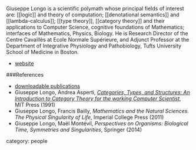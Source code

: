 
Giuseppe Longo is a scientific polymath whose principal fields of interest are: [[logic]] and theory of computation; [[denotational semantics]] and [[lambda-calculus]]; [[type theory]], [[category theory]] and their applications to Computer Science, cognitive foundations of Mathematics; interfaces of Mathematics, Physics, Biology. He is Research Director of the Centre Cavaill&#232;s at Ecole Normale Sup&#233;rieure, and Adjunct Professor at the Department of Integrative Physiology and Pathobiology, Tufts University School of Medicine in Boston.

* [website](http://www.di.ens.fr/users/longo/)

###References

* [downloadable publications](http://www.di.ens.fr/users/longo/download.html)
* Giuseppe Longo, Andrea Asperti, _[Categories, Types, and Structures: An Introduction to Category Theory for the working Computer Scientist](http://www.di.ens.fr/users/longo/files/CategTypesStructures/book.pdf)_, MIT Press (1991)
* Giuseppe Longo, Francis Bailly, _Mathematics and the Natural Sciences. The Physical Singularity of Life_, Imperial College Press (2011)
* Giuseppe Longo, Ma&#235;l Mont&#233;vil, _Perspectives on Organisms: Biological Time, Symmetries and Singularities_, Springer (2014)

category: people